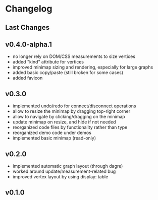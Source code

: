 # Changelog

## Last Changes


## v0.4.0-alpha.1

- no longer rely on DOM/CSS measurements to size vertices
- added "kind" attribute for vertices
- improved minimap sizing and rendering, especially for large graphs
- added basic copy/paste (still broken for some cases)
- added favicon


## v0.3.0

- implemented undo/redo for connect/disconnect operations
- allow to resize the minimap by dragging top-right corner
- allow to navigate by clicking/dragging on the minimap
- update minimap on resize, and hide if not needed
- reorganized code files by functionality rather than type
- reorganized demo code under demos
- implemented basic minimap (read-only)


## v0.2.0

- implemented automatic graph layout (through dagre)
- worked around update/measurement-related bug
- improved vertex layout by using display: table


## v0.1.0
